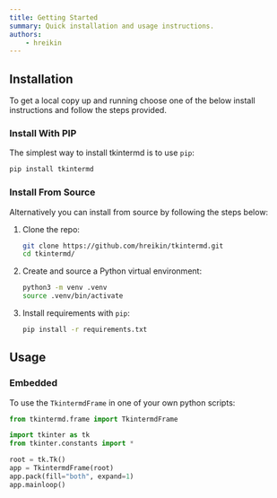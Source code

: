 ```yaml
---
title: Getting Started
summary: Quick installation and usage instructions.
authors:
    - hreikin
---
```

## Installation

To get a local copy up and running choose one of the below install instructions and follow the steps provided.

### Install With PIP

The simplest way to install tkintermd is to use `pip`:

```sh
pip install tkintermd
```

### Install From Source

Alternatively you can install from source by following the steps below:

1. Clone the repo:

   ```sh
   git clone https://github.com/hreikin/tkintermd.git
   cd tkintermd/
   ```

2. Create and source a Python virtual environment:

   ```sh
   python3 -m venv .venv
   source .venv/bin/activate
   ```

3. Install requirements with `pip`:

   ```sh
   pip install -r requirements.txt
   ```

<!-- USAGE EXAMPLES -->
## Usage

### Embedded

To use the `TkintermdFrame` in one of your own python scripts:

```python
from tkintermd.frame import TkintermdFrame

import tkinter as tk
from tkinter.constants import *

root = tk.Tk()
app = TkintermdFrame(root)
app.pack(fill="both", expand=1)
app.mainloop()
```
